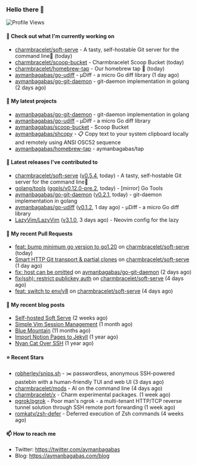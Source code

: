 ### Hello there 👋

![Profile Views](https://komarev.com/ghpvc/?username=aymanbagabas&label=PROFILE+VIEWS)

#### 👷 Check out what I'm currently working on

- [charmbracelet/soft-serve](https://github.com/charmbracelet/soft-serve) - A tasty, self-hostable Git server for the command line🍦 (today)
- [charmbracelet/scoop-bucket](https://github.com/charmbracelet/scoop-bucket) - Charmbracelet Scoop Bucket (today)
- [charmbracelet/homebrew-tap](https://github.com/charmbracelet/homebrew-tap) - Our homebrew tap 🍺 (today)
- [aymanbagabas/go-udiff](https://github.com/aymanbagabas/go-udiff) - µDiff - a micro Go diff library (1 day ago)
- [aymanbagabas/go-git-daemon](https://github.com/aymanbagabas/go-git-daemon) - git-daemon implementation in golang (2 days ago)

#### 🌱 My latest projects

- [aymanbagabas/go-git-daemon](https://github.com/aymanbagabas/go-git-daemon) - git-daemon implementation in golang
- [aymanbagabas/go-udiff](https://github.com/aymanbagabas/go-udiff) - µDiff - a micro Go diff library
- [aymanbagabas/scoop-bucket](https://github.com/aymanbagabas/scoop-bucket) - Scoop Bucket
- [aymanbagabas/shcopy](https://github.com/aymanbagabas/shcopy) - 📋 Copy text to your system clipboard locally and remotely using ANSI OSC52 sequence
- [aymanbagabas/homebrew-tap](https://github.com/aymanbagabas/homebrew-tap) - aymanbagabas/tap

#### 🔭 Latest releases I've contributed to

- [charmbracelet/soft-serve](https://github.com/charmbracelet/soft-serve) ([v0.5.4](https://github.com/charmbracelet/soft-serve/releases/tag/v0.5.4), today) - A tasty, self-hostable Git server for the command line🍦
- [golang/tools](https://github.com/golang/tools) ([gopls/v0.12.0-pre.2](https://github.com/golang/tools/releases/tag/gopls/v0.12.0-pre.2), today) - [mirror] Go Tools
- [aymanbagabas/go-git-daemon](https://github.com/aymanbagabas/go-git-daemon) ([v0.2.1](https://github.com/aymanbagabas/go-git-daemon/releases/tag/v0.2.1), today) - git-daemon implementation in golang
- [aymanbagabas/go-udiff](https://github.com/aymanbagabas/go-udiff) ([v0.1.2](https://github.com/aymanbagabas/go-udiff/releases/tag/v0.1.2), 1 day ago) - µDiff - a micro Go diff library
- [LazyVim/LazyVim](https://github.com/LazyVim/LazyVim) ([v3.1.0](https://github.com/LazyVim/LazyVim/releases/tag/v3.1.0), 3 days ago) - Neovim config for the lazy

#### 🔨 My recent Pull Requests

- [feat: bump minimum go version to go1.20](https://github.com/charmbracelet/soft-serve/pull/295) on [charmbracelet/soft-serve](https://github.com/charmbracelet/soft-serve) (today)
- [Smart HTTP Git transport &amp; partial clones](https://github.com/charmbracelet/soft-serve/pull/291) on [charmbracelet/soft-serve](https://github.com/charmbracelet/soft-serve) (1 day ago)
- [fix: host can be omitted](https://github.com/aymanbagabas/go-git-daemon/pull/1) on [aymanbagabas/go-git-daemon](https://github.com/aymanbagabas/go-git-daemon) (2 days ago)
- [fix(ssh): restrict publickey auth](https://github.com/charmbracelet/soft-serve/pull/290) on [charmbracelet/soft-serve](https://github.com/charmbracelet/soft-serve) (4 days ago)
- [feat: switch to env/v8](https://github.com/charmbracelet/soft-serve/pull/289) on [charmbracelet/soft-serve](https://github.com/charmbracelet/soft-serve) (4 days ago)

#### 📜 My recent blog posts

- [Self-hosted Soft Serve](https://aymanbagabas.com/blog/2023/04/28/self-hosted-soft-serve.html) (2 weeks ago)
- [Simple Vim Session Management](https://aymanbagabas.com/blog/2023/04/13/simple-vim-session-management.html) (1 month ago)
- [Blue Mountain](https://aymanbagabas.com/blog/2022/06/02/blue-mountain.html) (11 months ago)
- [Import Notion Pages to Jekyll](https://aymanbagabas.com/blog/2022/03/29/import-notion-pages-to-jekyll.html) (1 year ago)
- [Nyan Cat Over SSH](https://aymanbagabas.com/blog/2022/03/25/nyan-cat-over-ssh.html) (1 year ago)

#### ⭐ Recent Stars

- [robherley/snips.sh](https://github.com/robherley/snips.sh) - ✂️ passwordless, anonymous SSH-powered pastebin with a human-friendly TUI and web UI (3 days ago)
- [charmbracelet/mods](https://github.com/charmbracelet/mods) - AI on the command line (4 days ago)
- [charmbracelet/x](https://github.com/charmbracelet/x) - Charm experimental packages. (1 week ago)
- [pgrok/pgrok](https://github.com/pgrok/pgrok) - Poor man&#39;s ngrok - a multi-tenant HTTP/TCP reverse tunnel solution through SSH remote port forwarding (1 week ago)
- [romkatv/zsh-defer](https://github.com/romkatv/zsh-defer) - Deferred execution of Zsh commands (4 weeks ago)

#### 📫 How to reach me

- Twitter: https://twitter.com/aymanbagabas
- Blog: https://aymanbagabas.com/blog
